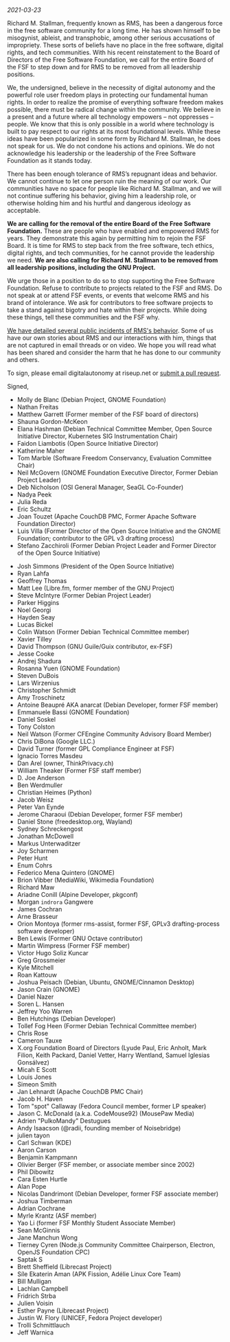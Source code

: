 *2021-03-23*

Richard M. Stallman, frequently known as RMS, has been a dangerous force in the free software community for a long time. He has shown himself to be misogynist, ableist, and transphobic, among other serious accusations of impropriety. These sorts of beliefs have no place in the free software, digital rights, and tech communities. With his recent reinstatement to the Board of Directors of the Free Software Foundation, we call for the entire Board of the FSF to step down and for RMS to be removed from all leadership positions. 

We, the undersigned, believe in the necessity of digital autonomy and the powerful role user freedom plays in protecting our fundamental human rights. In order to realize the promise of everything software freedom makes possible, there must be radical change within the community. We believe in a present and a future where all technology empowers – not oppresses – people. We know that this is only possible in a world where technology is built to pay respect to our rights at its most foundational levels. While these ideas have been popularized in some form by Richard M. Stallman, he does not speak for us. We do not condone his actions and opinions. We do not acknowledge his leadership or the leadership of the Free Software Foundation as it stands today.

There has been enough tolerance of RMS’s repugnant ideas and behavior. We cannot continue to let one person ruin the meaning of our work. Our communities have no space for people like Richard M. Stallman, and we will not continue suffering his behavior, giving him a leadership role, or otherwise holding him and his hurtful and dangerous ideology as acceptable.

**We are calling for the removal of the entire Board of the Free Software Foundation.** These are people who have enabled and empowered RMS for years. They demonstrate this again by permitting him to rejoin the FSF Board. It is time for RMS to step back from the free software, tech ethics, digital rights, and tech communities, for he cannot provide the leadership we need. **We are also calling for Richard M. Stallman to be removed from all leadership positions, including the GNU Project.** 

We urge those in a position to do so to stop supporting the Free Software Foundation. Refuse to contribute to projects related to the FSF and RMS. Do not speak at or attend FSF events, or events that welcome RMS and his brand of intolerance. We ask for contributors to free software projects to take a stand against bigotry and hate within their projects. While doing these things, tell these communities and the FSF why. 

[We have detailed several public incidents of RMS's behavior][1]. Some of us have our own stories about RMS and our interactions with him, things that are not captured in email threads or on video. We hope you will read what has been shared and consider the harm that he has done to our community and others.

[1]: https://rms-open-letter.github.io/appendix

To sign, please email digitalautonomy at riseup.net or [submit a pull request](https://github.com/rms-open-letter/rms-open-letter.github.io/pulls).

Signed,

- Molly de Blanc (Debian Project, GNOME Foundation)
- Nathan Freitas
- Matthew Garrett (Former member of the FSF board of directors)
- Shauna Gordon-McKeon
- Elana Hashman (Debian Technical Committee Member, Open Source Initiative Director, Kubernetes SIG Instrumentation Chair)
- Faidon Liambotis (Open Source Initiative Director)
- Katherine Maher
- Tom Marble (Software Freedom Conservancy, Evaluation Committee Chair)
- Neil McGovern (GNOME Foundation Executive Director, Former Debian Project Leader)
- Deb Nicholson (OSI General Manager, SeaGL Co-Founder)
- Nadya Peek
- Julia Reda
- Eric Schultz
- Joan Touzet (Apache CouchDB PMC, Former Apache Software Foundation Director)
- Luis Villa (Former Director of the Open Source Initiative and the GNOME Foundation; contributor to the GPL v3 drafting process)
- Stefano Zacchiroli (Former Debian Project Leader and Former Director of the Open Source Initiative)

<!-- Any additional signees should go below this comment in chronological order -->

- Josh Simmons (President of the Open Source Initiative)
- Ryan Lahfa
- Geoffrey Thomas
- Matt Lee (Libre.fm, former member of the GNU Project)
- Steve McIntyre (Former Debian Project Leader)
- Parker Higgins
- Noel Georgi
- Hayden Seay
- Lucas Bickel
- Colin Watson (Former Debian Technical Committee member)
- Xavier Tilley
- David Thompson (GNU Guile/Guix contributor, ex-FSF)
- Jesse Cooke
- Andrej Shadura
- Rosanna Yuen (GNOME Foundation)
- Steven DuBois
- Lars Wirzenius
- Christopher Schmidt
- Amy Troschinetz
- Antoine Beaupré AKA anarcat (Debian Developer, former FSF member)
- Emmanuele Bassi (GNOME Foundation)
- Daniel Soskel
- Tony Colston
- Neil Watson (Former CFEngine Community Advisory Board Member)
- Chris DiBona (Google LLC.)
- David Turner (former GPL Compliance Engineer at FSF)
- Ignacio Torres Masdeu
- Dan Arel (owner, ThinkPrivacy.ch)
- William Theaker (Former FSF staff member)
- D. Joe Anderson
- Ben Werdmuller
- Christian Heimes (Python)
- Jacob Weisz
- Peter Van Eynde
- Jerome Charaoui (Debian Developer, former FSF member)
- Daniel Stone (freedesktop.org, Wayland)
- Sydney Schreckengost
- Jonathan McDowell
- Markus Unterwaditzer
- Joy Scharmen
- Peter Hunt
- Enum Cohrs
- Federico Mena Quintero (GNOME)
- Brion Vibber (MediaWiki, Wikimedia Foundation)
- Richard Maw
- Ariadne Conill (Alpine Developer, pkgconf)
- Morgan `indrora` Gangwere
- James Cochran
- Arne Brasseur
- Orion Montoya (former rms-assist, former FSF, GPLv3 drafting-process software developer)
- Ben Lewis (Former GNU Octave contributor)
- Martin Wimpress (Former FSF member)
- Victor Hugo Soliz Kuncar
- Greg Grossmeier
- Kyle Mitchell
- Roan Kattouw
- Joshua Peisach (Debian, Ubuntu, GNOME/Cinnamon Desktop)
- Jason Crain (GNOME)
- Daniel Nazer
- Soren L. Hansen
- Jeffrey Yoo Warren
- Ben Hutchings (Debian Developer)
- Tollef Fog Heen (Former Debian Technical Committee member)
- Chris Rose
- Cameron Tauxe
- X.org Foundation Board of Directors (Lyude Paul, Eric Anholt, Mark Filion, Keith Packard, Daniel Vetter, Harry Wentland, Samuel Iglesias Gonsálvez)
- Micah E Scott
- Louis Jones
- Simeon Smith
- Jan Lehnardt (Apache CouchDB PMC Chair)
- Jacob H. Haven
- Tom "spot" Callaway (Fedora Council member, former LP speaker)
- Jason C. McDonald (a.k.a. CodeMouse92) (MousePaw Media)
- Adrien "PulkoMandy" Destugues
- Andy Isaacson (@radii, founding member of Noisebridge)
- julien tayon
- Carl Schwan (KDE)
- Aaron Carson
- Benjamin Kampmann
- Olivier Berger (FSF member, or associate member since 2002)
- Phil Dibowitz
- Cara Esten Hurtle
- Alan Pope
- Nicolas Dandrimont (Debian Developer, former FSF associate member)
- Joshua Timberman
- Adrian Cochrane
- Myrle Krantz (ASF member)
- Yao Li (former FSF Monthly Student Associate Member)
- Sean McGinnis
- Jane Manchun Wong
- Tierney Cyren (Node.js Community Committee Chairperson, Electron, OpenJS Foundation CPC)
- Saptak S
- Brett Sheffield (Librecast Project)
- Síle Ekaterin Aman (APK Fission, Adélie Linux Core Team)
- Bill Mulligan
- Lachlan Campbell
- Fridrich Strba
- Julien Voisin
- Esther Payne (Librecast Project)
- Justin W. Flory (UNICEF, Fedora Project developer)
- Trolli Schmittlauch
- Jeff Warnica
